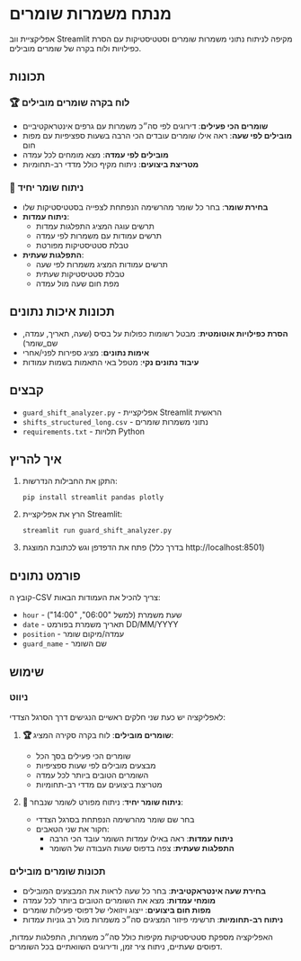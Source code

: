 # מנתח משמרות שומרים

אפליקציית ווב Streamlit מקיפה לניתוח נתוני משמרות שומרים וסטטיסטיקות עם הסרת כפילויות ולוח בקרה של שומרים מובילים.

## תכונות

### 🏆 לוח בקרה שומרים מובילים
- **שומרים הכי פעילים**: דירוגים לפי סה״כ משמרות עם גרפים אינטראקטיביים
- **מובילים לפי שעה**: ראה אילו שומרים עובדים הכי הרבה בשעות ספציפיות עם מפות חום
- **מובילים לפי עמדה**: מצא מומחים לכל עמדה
- **מטריצת ביצועים**: ניתוח מקיף כולל מדדי רב-תחומיות

### 👤 ניתוח שומר יחיד
- **בחירת שומר**: בחר כל שומר מהרשימה הנפתחת לצפייה בסטטיסטיקות שלו
- **ניתוח עמדות**: 
  - תרשים עוגה המציג התפלגות עמדות
  - תרשים עמודות עם משמרות לפי עמדה
  - טבלת סטטיסטיקות מפורטת
- **התפלגות שעתית**:
  - תרשים עמודות המציג משמרות לפי שעה
  - טבלת סטטיסטיקות שעתית
  - מפת חום שעה מול עמדה

## תכונות איכות נתונים
- **הסרת כפילויות אוטומטית**: מבטל רשומות כפולות על בסיס (שעה, תאריך, עמדה, שם_שומר)
- **אימות נתונים**: מציג ספירות לפני/אחרי
- **עיבוד נתונים נקי**: מטפל באי התאמות בשמות עמודות

## קבצים

- `guard_shift_analyzer.py` - אפליקציית Streamlit הראשית
- `shifts_structured_long.csv` - נתוני משמרות שומרים
- `requirements.txt` - תלויות Python

## איך להריץ

1. התקן את החבילות הנדרשות:
   ```
   pip install streamlit pandas plotly
   ```

2. הרץ את אפליקציית Streamlit:
   ```
   streamlit run guard_shift_analyzer.py
   ```

3. פתח את הדפדפן וגש לכתובת המוצגת (בדרך כלל http://localhost:8501)

## פורמט נתונים

קובץ ה-CSV צריך להכיל את העמודות הבאות:
- `hour` - שעת משמרת (למשל "06:00", "14:00")
- `date` - תאריך משמרת בפורמט DD/MM/YYYY
- `position` - עמדה/מיקום שומר
- `guard_name` - שם השומר

## שימוש

### ניווט
לאפליקציה יש כעת שני חלקים ראשיים הנגישים דרך הסרגל הצדדי:

1. **🏆 שומרים מובילים**: לוח בקרה סקירה המציג:
   - שומרים הכי פעילים בסך הכל
   - מבצעים מובילים לפי שעות ספציפיות
   - השומרים הטובים ביותר לכל עמדה
   - מטריצת ביצועים עם מדדי רב-תחומיות

2. **👤 ניתוח שומר יחיד**: ניתוח מפורט לשומר שנבחר:
   - בחר שם שומר מהרשימה הנפתחת בסרגל הצדדי
   - חקור את שני הטאבים:
     - **ניתוח עמדות**: ראה באילו עמדות השומר עובד הכי הרבה
     - **התפלגות שעתית**: צפה בדפוס שעות העבודה של השומר

### תכונות שומרים מובילים
- **בחירת שעה אינטראקטיבית**: בחר כל שעה לראות את המבצעים המובילים
- **מומחי עמדות**: מצא את השומרים הטובים ביותר לכל עמדה
- **מפות חום ביצועים**: ייצוג ויזואלי של דפוסי פעילות שומרים
- **ניתוח רב-תחומיות**: תרשימי פיזור המציגים סה״כ משמרות מול רב גוניות עמדות

האפליקציה מספקת סטטיסטיקות מקיפות כולל סה״כ משמרות, התפלגות עמדות, דפוסים שעתיים, ניתוח ציר זמן, ודירוגים השוואתיים בכל השומרים.
